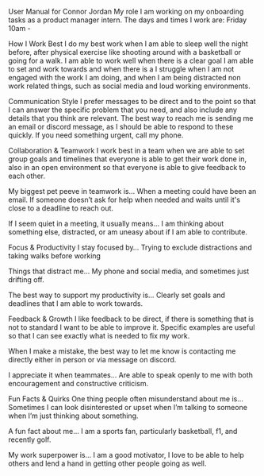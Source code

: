 User Manual for Connor Jordan
My role
I am working on my onboarding tasks as a product manager intern.
The days and times I work are: Friday 10am - 

How I Work Best
I do my best work when I am able to sleep well the night before, after physical exercise like shooting around with a basketball or going for a walk. I am able to work well when there is a clear goal I am able to set and work towards and when there is a 
I struggle when I am not engaged with the work I am doing, and when I am being distracted non work related things, such as social media and loud working environments.

Communication Style
I prefer messages to be direct and to the point so that I can answer the specific problem that you need, and also include any details that you think are relevant. 
The best way to reach me is sending me an email or discord message, as I should be able to respond to these quickly.
If you need something urgent, call my phone.

Collaboration & Teamwork
I work best in a team when we are able to set group goals and timelines that everyone is able to get their work done in, also in an open environment so that everyone is able to give feedback  to each other.

My biggest pet peeve in teamwork is…
When a meeting could have been an email.
If someone doesn’t ask for help when needed and waits until it's close to a deadline to reach out.

If I seem quiet in a meeting, it usually means…
I am thinking about something else, distracted, or am uneasy about if I am able to contribute.

Focus & Productivity
I stay focused by…
Trying to exclude distractions and taking walks before working

Things that distract me…
My phone and social media, and sometimes just drifting off.

The best way to support my productivity is…
Clearly set goals and deadlines that I am able to work towards.

Feedback & Growth
I like feedback to be direct, if there is something that is not to standard I want to be able to improve it. Specific examples are useful so that I can see exactly what is needed to fix my work.

When I make a mistake, the best way to let me know is contacting me directly either in person or via message on discord.

I appreciate it when teammates…
Are able to speak openly to me with both encouragement and constructive criticism.

Fun Facts & Quirks
One thing people often misunderstand about me is…
Sometimes I can look disinterested or upset when I’m talking to someone when I’m just thinking about something.

A fun fact about me…
I am a sports fan, particularly basketball, f1, and recently golf.

My work superpower is…
I am a good motivator, I love to be able to help others and lend a hand in getting other people going as well.
